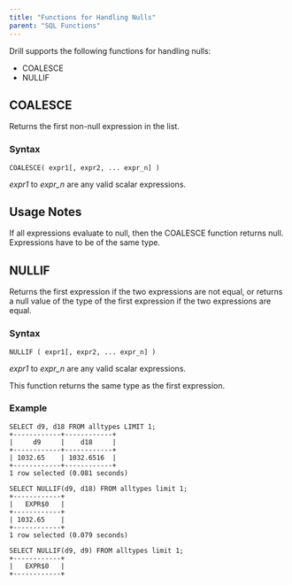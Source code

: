 ```yaml
---
title: "Functions for Handling Nulls"
parent: "SQL Functions"
---
```


Drill supports the following functions for handling nulls:

* COALESCE
* NULLIF

## COALESCE
Returns the first non-null expression in the list. 

### Syntax

    COALESCE( expr1[, expr2, ... expr_n] )

*expr1* to *expr_n* are any valid scalar expressions.

## Usage Notes
If all expressions evaluate to null, then the COALESCE function returns null. Expressions have to be of the same type.

## NULLIF
Returns the first expression if the two expressions are not equal, or 
returns a null value of the type of the first expression if the two expressions are equal.

### Syntax

    NULLIF ( expr1[, expr2, ... expr_n] )

*expr1* to *expr_n* are any valid scalar expressions.

This function returns the same type as the first expression.

### Example

    SELECT d9, d18 FROM alltypes LIMIT 1;
    +------------+------------+
    |     d9     |    d18     |
    +------------+------------+
    | 1032.65    | 1032.6516  |
    +------------+------------+
    1 row selected (0.081 seconds)

    SELECT NULLIF(d9, d18) FROM alltypes limit 1;
    +------------+
    |   EXPR$0   |
    +------------+
    | 1032.65    |
    +------------+
    1 row selected (0.079 seconds)

    SELECT NULLIF(d9, d9) FROM alltypes limit 1;
    +------------+
    |   EXPR$0   |
    +------------+